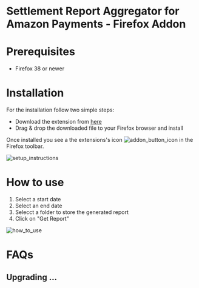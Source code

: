 Settlement Report Aggregator for Amazon Payments - Firefox Addon
================================================================



Prerequisites
============
* Firefox 38 or newer

Installation
============

For the installation follow two simple steps:
* Download the extension from [here](https://s3.eu-central-1.amazonaws.com/eps-eu-external-file-share/Settlement_Report_Aggregator/settlement_report_aggregator_for_amazon_payments-current.xpi)
* Drag & drop the downloaded file to your Firefox browser and install

Once installed you see a the extensions's icon ![addon_button_icon](https://s3.eu-central-1.amazonaws.com/eps-eu-external-file-share/Settlement_Report_Aggregator/documentation/arrow-circle-bottom-disabled.png) in the Firefox toolbar. 


![setup_instructions](https://s3.eu-central-1.amazonaws.com/eps-eu-external-file-share/Settlement_Report_Aggregator/documentation/settlement_report_aggregator_setup.gif)

How to use
============
1. Select a start date
2. Select an end date
3. Selecct a folder to store the generated report
4. Click on "Get Report"


![how_to_use](https://s3.eu-central-1.amazonaws.com/eps-eu-external-file-share/Settlement_Report_Aggregator/documentation/report_aggregator_how_it_works.png)



FAQs
============

Upgrading ...
-----------------------


